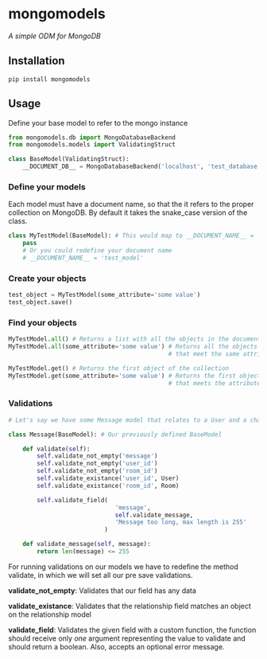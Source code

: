 # mongomodels

*A simple ODM for MongoDB*

## Installation
`pip install mongomodels`

## Usage
Define your base model to refer to the mongo instance

```python
from mongomodels.db import MongoDatabaseBackend
from mongomodels.models import ValidatingStruct

class BaseModel(ValidatingStruct):
    __DOCUMENT_DB__ = MongoDatabaseBackend('localhost', 'test_database')
```

### Define your models
Each model must have a document name, so that the it refers to the proper
collection on MongoDB. By default it takes the snake_case version of the class.


```python
class MyTestModel(BaseModel): # This would map to __DOCUMENT_NAME__ = 'my_test_model'
    pass
    # Or you could redefine your document name
    # __DOCUMENT_NAME__ = 'test_model'
```

### Create your objects

```python
test_object = MyTestModel(some_attribute='some value')
test_object.save()
```

### Find your objects

```python
MyTestModel.all() # Returns a list with all the objects in the document
MyTestModel.all(some_attribute='some value') # Returns all the objects
                                             # that meet the same attributes

MyTestModel.get() # Returns the first object of the collection
MyTestModel.get(some_attribute='some value') # Returns the first object
                                             # that meets the attributes
```

### Validations

```python
# Let's say we have some Message model that relates to a User and a chat Room

class Message(BaseModel): # Our previously defined BaseModel

    def validate(self):
        self.validate_not_empty('message')
        self.validate_not_empty('user_id')
        self.validate_not_empty('room_id')
        self.validate_existance('user_id', User)
        self.validate_existance('room_id', Room)

        self.validate_field(
                              'message',
                              self.validate_message,
                              'Message too long, max length is 255'
                           )

    def validate_message(self, message):
        return len(message) <= 255
```

For running validations on our models we have to redefine the method validate,
in which we will set all our pre save validations.

**validate_not_empty**: Validates that our field has any data

**validate_existance**: Validates that the relationship field matches an object
                        on the relationship model

**validate_field**: Validates the given field with a custom function,
                    the function should receive only *one* argument
                    representing the value to validate and should
                    return a boolean. Also, accepts an optional error message.
